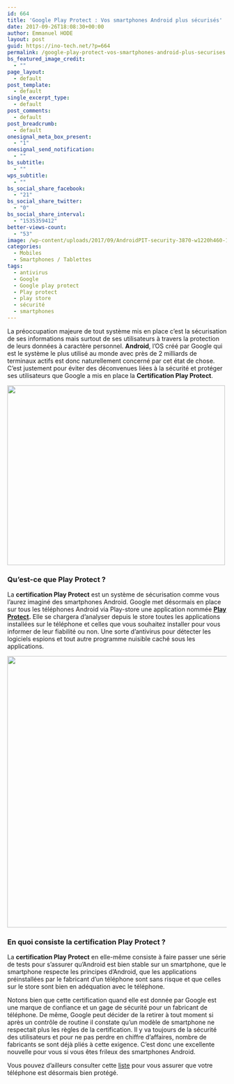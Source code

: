 ```yaml
---
id: 664
title: 'Google Play Protect : Vos smartphones Android plus sécurisés'
date: 2017-09-26T18:08:30+00:00
author: Emmanuel HODE
layout: post
guid: https://ino-tech.net/?p=664
permalink: /google-play-protect-vos-smartphones-android-plus-securises.html
bs_featured_image_credit:
  - ""
page_layout:
  - default
post_template:
  - default
single_excerpt_type:
  - default
post_comments:
  - default
post_breadcrumb:
  - default
onesignal_meta_box_present:
  - "1"
onesignal_send_notification:
  - ""
bs_subtitle:
  - ""
wps_subtitle:
  - ""
bs_social_share_facebook:
  - "21"
bs_social_share_twitter:
  - "0"
bs_social_share_interval:
  - "1535359412"
better-views-count:
  - "53"
image: /wp-content/uploads/2017/09/AndroidPIT-security-3870-w1220h460-1.jpg
categories:
  - Mobiles
  - Smartphones / Tablettes
tags:
  - antivirus
  - Google
  - Google play protect
  - Play protect
  - play store
  - sécurité
  - smartphones
---
```

La préoccupation majeure de tout système mis en place c&rsquo;est la sécurisation de ses informations mais surtout de ses utilisateurs à travers la protection de leurs données à caractère personnel. **Android**, l’OS créé par Google qui est le système le plus utilisé au monde avec près de 2 milliards de terminaux actifs est donc naturellement concerné par cet état de chose. C’est justement pour éviter des déconvenues liées à la sécurité et protéger ses utilisateurs que Google a mis en place la **Certification Play Protect**.

<img class="aligncenter wp-image-680" src="https://ino-tech.net/wp-content/uploads/2017/09/google-play-protect-1.png" alt="" width="500" height="413" />

### **Qu’est-ce que Play Protect ?**

La **certification Play Protect** est un système de sécurisation comme vous l’aurez imaginé des smartphones Android. Google met désormais en place sur tous les téléphones Android via Play-store une application nommée **[Play Protect](https://support.google.com/accounts/answer/2812853?hl=fr).** Elle se chargera d’analyser depuis le store toutes les applications installées sur le téléphone et celles que vous souhaitez installer pour vous informer de leur fiabilité ou non. Une sorte d’antivirus pour détecter les logiciels espions et tout autre programme nuisible caché sous les applications.

<img class="aligncenter wp-image-670 size-full" src="https://ino-tech.net/wp-content/uploads/2017/09/IMG-20170926-WA0006-1.jpg" alt="" width="702" height="624" />

### 

### **En quoi consiste la certification Play Protect ?**

La **certification Play Protect** en elle-même consiste à faire passer une série de tests pour s’assurer qu’Android est bien stable sur un smartphone, que le smartphone respecte les principes d’Android, que les applications préinstallées par le fabricant d’un téléphone sont sans risque et que celles sur le store sont bien en adéquation avec le téléphone.

Notons bien que cette certification quand elle est donnée par Google est une marque de confiance et un gage de sécurité pour un fabricant de téléphone. De même, Google peut décider de la retirer à tout moment si après un contrôle de routine il constate qu’un modèle de smartphone ne respectait plus les règles de la certification. Il y va toujours de la sécurité des utilisateurs et pour ne pas perdre en chiffre d’affaires, nombre de fabricants se sont déjà pliés à cette exigence. C’est donc une excellente nouvelle pour vous si vous êtes frileux des smartphones Android.

Vous pouvez d’ailleurs consulter cette [liste](https://www.android.com/intl/en_in/certified/partners/) pour vous assurer que votre téléphone est désormais bien protégé.